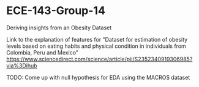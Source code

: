 # ECE-143-Group-14
Deriving insights from an Obesity Dataset

Link to the explanation of features for "Dataset for estimation of obesity levels based on eating habits and physical condition in individuals from Colombia, Peru and Mexico"
https://www.sciencedirect.com/science/article/pii/S2352340919306985?via%3Dihub

TODO:
Come up with null hypothesis for EDA using the MACROS dataset

